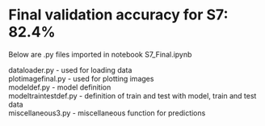 Final validation accuracy for S7: 82.4%
===================================
Below are .py files imported in notebook S7_Final.ipynb

dataloader.py	- used for loading data\
plotimagefinal.py - used for plotting images\
modeldef.py	- model definition\
modeltraintestdef.py	- definition of train and test with model, train and test data\
miscellaneous3.py	- miscellaneous function for predictions











<!-- [Validation Accuracy changes Image](https://github.com/tusharkanta/ML_DL/blob/eva/S6/s6_accuracy1.png) -->
<!-- ![Loss changes Image](https://github.com/tusharkanta/ML_DL/blob/eva/S6/s6_loss1.png) -->
